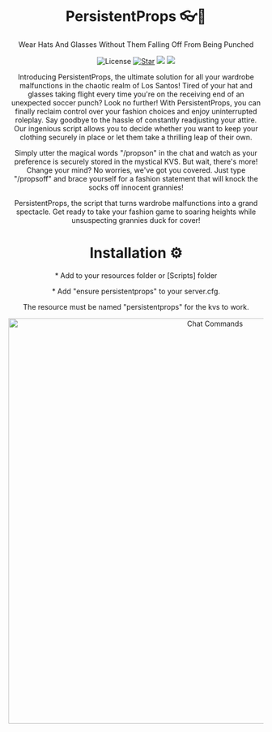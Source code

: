 <h1 align="center">PersistentProps 👓🧢</h1>

<p align="center">Wear Hats And Glasses Without Them Falling Off From Being Punched</p>

<p align="center">
    <img src="https://img.shields.io/badge/license-GPL--3.0-blue.svg" alt="License">
    <a href="https://github.com/TayMcKenzieNZ/PersistentProps/stargazers"><img src="https://img.shields.io/github/stars/TayMcKenzieNZ/PersistentProps.svg?style=social" alt="Star"></a>
    <a href="https://github.com/TayMcKenzieNZ/PersistentProps/network/members"><img src="https://img.shields.io/github/forks/TayMcKenzieNZ/PersistentProps.svg?style=social&label=Forks"></a>
    <a href="https://github.com/TayMcKenzieNZ/PersistentProps/graphs/contributors"><img src="https://img.shields.io/github/contributors/TayMcKenzieNZ/PersistentProps.svg?style=social&label=Contributors"></a>
</p>


<p align="center">
Introducing PersistentProps, the ultimate solution for all your wardrobe malfunctions in the chaotic realm of Los Santos! Tired of your hat and glasses taking flight every time you're on the receiving end of an unexpected soccer punch? Look no further!
With PersistentProps, you can finally reclaim control over your fashion choices and enjoy uninterrupted roleplay. Say goodbye to the hassle of constantly readjusting your attire. Our ingenious script allows you to decide whether you want to keep your clothing securely in place or let them take a thrilling leap of their own.
</p>

<p align="center">
Simply utter the magical words "/propson" in the chat and watch as your preference is securely stored in the mystical KVS. But wait, there's more! Change your mind? No worries, we've got you covered. Just type "/propsoff" and brace yourself for a fashion statement that will knock the socks off innocent grannies!
</p>
<p align="center">
PersistentProps, the script that turns wardrobe malfunctions into a grand spectacle. Get ready to take your fashion game to soaring heights while unsuspecting grannies duck for cover!
</p>

<h1 align="center">Installation ⚙️</h1>

<p align="center">
* Add to your resources folder or [Scripts] folder
</p>
<p align="center">
* Add "ensure persistentprops" to your server.cfg.
</p>
<p align="center">
The resource must be named "persistentprops" for the kvs to work.
</p>

<p align="center">
<img src="https://cdn.discordapp.com/attachments/1016677684140576859/1117886028770979851/props.png" alt="Chat Commands" width="800" height="auto">
</p>
